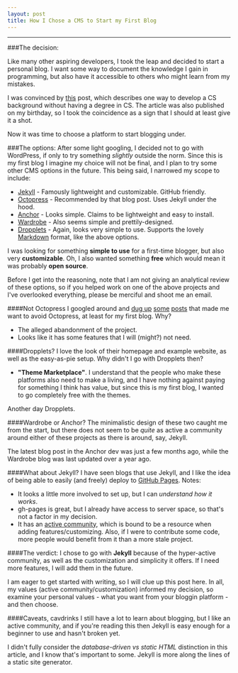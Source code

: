 ```yaml
---
layout: post
title: How I Chose a CMS to Start my First Blog
---
```




-----
###The decision:

Like many other aspiring developers, I took the leap and decided to start a personal blog. I want some way to document the knowledge I gain in programming, but also have it accessible to others who might learn from my mistakes.

I was convinced by [this](http://www.hackreactor.com/blog/no-cs-degree-programmer-engineer) post, which describes one way to develop a CS background without having a degree in CS. The article was also published on my birthday, so I took the coincidence as a sign that I should at least give it a shot.

Now it was time to choose a platform to start blogging under.

###The options:
After some light googling, I decided not to go with WordPress, if only to try something *slightly* outside the norm. Since this is my first blog I imagine my choice will not be final, and I plan to try some other CMS options in the future. This being said, I narrowed my scope to include:
* [Jekyll](http://jekyllrb.com/) - Famously lightweight and customizable. GitHub friendly.
* [Octopress](http://octopress.org/) - Recommended by that blog post. Uses Jekyll under the hood.
* [Anchor](http://anchorcms.com/) - Looks  simple. Claims to be lightweight and easy to install.
* [Wardrobe](http://wardrobecms.com/) - Also seems simple and prettily-designed.
* [Dropplets](http://dropplets.com/) - Again, looks very simple to use. Supports the lovely [Markdown](http://daringfireball.net/projects/markdown/) format, like the above options.

I was looking for something **simple to use** for a first-time blogger, but also very **customizable**. Oh, I also wanted something **free** which would mean it was probably **open source**.

Before I get into the reasoning, note that I am not giving an analytical review of these options, so if you helped work on one of the above projects and I've overlooked everything, please be merciful and shoot me an email.

####Not Octopress
I googled around and [dug up](http://joelmccracken.github.io/entries/moving-back-from-octopress-to-jekyll/) [some](http://www.kevindangoor.com/2012/03/wordpress-to-octopress-and-back/) [posts](http://joelmccracken.github.io/entries/moving-back-from-octopress-to-jekyll/) that made me want to avoid Octopress, at least for my first blog. Why?
* The alleged abandonment of the project.
* Looks like it has some features that I will (might?) not need.

####Dropplets?
I love the look of their homepage and example website, as well as the easy-as-pie setup. Why didn't I go with Dropplets then?
* **"Theme Marketplace"**.
I understand that the people who make these platforms also need to make a living, and I have nothing against paying for something I think has value, but since this is my first blog, I wanted to go completely free with the themes.

Another day Dropplets.

####Wardrobe or Anchor?
The minimalistic design of these two caught me from the start, but there does not seem to be *quite* as active a community around either of these projects as there is around, say, Jekyll.

The latest blog post in the Anchor dev was just a few months ago, while the Wardrobe blog was last updated over a year ago.

####What about Jekyll?
I have seen blogs that use Jekyll, and I like the idea of being able to easily (and freely) deploy to [GitHub Pages](https://pages.github.com/). Notes:
* It looks a little more involved to set up, but I can *understand how it works*.
* gh-pages is great, but I already have access to server space, so that's not a factor in my decision.
* It has an [active community](https://github.com/jekyll/jekyll), which is bound to be a resource when adding features/customizing. Also, if I were to contribute some code, more people would benefit from it than a more stale project.

####The verdict:
I chose to go with **Jekyll** because of the hyper-active community, as well as the customization and simplicity it offers. If I need more features, I will add them in the future.

I am eager to get started with writing, so I will clue up this post here. In all, my values (active community/customization) informed my decision, so examine your personal values - what you want from your bloggin platform - and then choose.

####Caveats, cavdrinks
I still have a lot to learn about blogging, but I like an active community, and if you're reading this then Jekyll is easy enough for a beginner to use and hasn't broken yet.

I didn't fully consider the *database-driven vs static HTML* distinction in this article, and I know that's important to some. Jekyll is more along the lines of a static site generator.
